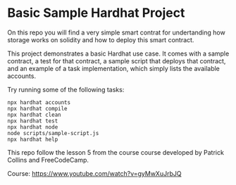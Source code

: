 # Basic Sample Hardhat Project

On this repo you will find a very simple smart contrat for undertanding how storage works on solidity and how to deploy this smart contract.

This project demonstrates a basic Hardhat use case. It comes with a sample contract, a test for that contract, a sample script that deploys that contract, and an example of a task implementation, which simply lists the available accounts.

Try running some of the following tasks:

```shell
npx hardhat accounts
npx hardhat compile
npx hardhat clean
npx hardhat test
npx hardhat node
node scripts/sample-script.js
npx hardhat help
```

This repo follow the lesson 5 from the course course developed by Patrick Collins and FreeCodeCamp.

Course: https://www.youtube.com/watch?v=gyMwXuJrbJQ

